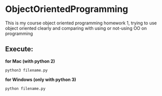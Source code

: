 # ObjectOrientedProgramming
This is my course object oriented programming homework 1, trying to use object oriented clearly and comparing with using or not-using OO on programming

## Execute:
**for Mac (with python 2)**
```
python3 filename.py
```
**for Windows (only with python 3)**
```
python filename.py
```


